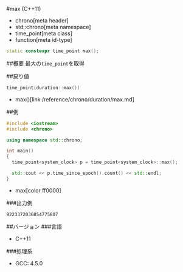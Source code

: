#max (C++11)
* chrono[meta header]
* std::chrono[meta namespace]
* time_point[meta class]
* function[meta id-type]

```cpp
static constexpr time_point max();
```

##概要
最大の`time_point`を取得


##戻り値
```cpp
time_point(duration::max())
```
* max()[link /reference/chrono/duration/max.md]


##例
```cpp
#include <iostream>
#include <chrono>

using namespace std::chrono;

int main()
{
  time_point<system_clock> p = time_point<system_clock>::max();

  std::cout << p.time_since_epoch().count() << std::endl;
}
```
* max[color ff0000]

###出力例
```
9223372036854775807
```

##バージョン
###言語
- C++11

###処理系
- GCC: 4.5.0

